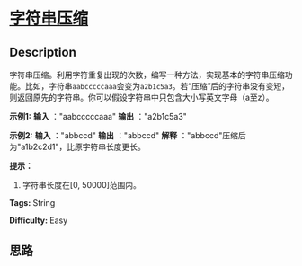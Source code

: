 # [字符串压缩][title]

## Description

字符串压缩。利用字符重复出现的次数，编写一种方法，实现基本的字符串压缩功能。比如，字符串`aabcccccaaa`会变为`a2b1c5a3`。若“压缩”后的字符串没有变短，则返回原先的字符串。你可以假设字符串中只包含大小写英文字母（a至z）。

**示例1:**
            **输入** ："aabcccccaaa"    **输出** ："a2b1c5a3"    

**示例2:**
            **输入** ："abbccd"    **输出** ："abbccd"    **解释** ："abbccd"压缩后为"a1b2c2d1"，比原字符串长度更长。    

**提示：**

  1. 字符串长度在[0, 50000]范围内。


**Tags:** String

**Difficulty:** Easy

## 思路

[title]: https://leetcode-cn.com/problems/compress-string-lcci
